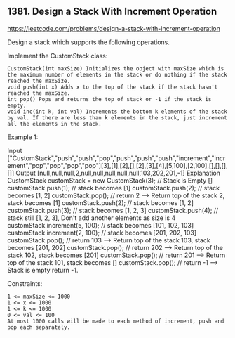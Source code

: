 ## 1381. Design a Stack With Increment Operation

https://leetcode.com/problems/design-a-stack-with-increment-operation

Design a stack which supports the following operations.

Implement the CustomStack class:

    CustomStack(int maxSize) Initializes the object with maxSize which is the maximum number of elements in the stack or do nothing if the stack reached the maxSize.
    void push(int x) Adds x to the top of the stack if the stack hasn't reached the maxSize.
    int pop() Pops and returns the top of stack or -1 if the stack is empty.
    void inc(int k, int val) Increments the bottom k elements of the stack by val. If there are less than k elements in the stack, just increment all the elements in the stack.

Example 1:

Input
["CustomStack","push","push","pop","push","push","push","increment","increment","pop","pop","pop","pop"][3],[1],[2],[],[2],[3],[4],[5,100],[2,100],[],[],[],[]]
Output
[null,null,null,2,null,null,null,null,null,103,202,201,-1]
Explanation
CustomStack customStack = new CustomStack(3); // Stack is Empty []
customStack.push(1); // stack becomes [1]
customStack.push(2); // stack becomes [1, 2]
customStack.pop(); // return 2 --> Return top of the stack 2, stack becomes [1]
customStack.push(2); // stack becomes [1, 2]
customStack.push(3); // stack becomes [1, 2, 3]
customStack.push(4); // stack still [1, 2, 3], Don't add another elements as size is 4
customStack.increment(5, 100); // stack becomes [101, 102, 103]
customStack.increment(2, 100); // stack becomes [201, 202, 103]
customStack.pop(); // return 103 --> Return top of the stack 103, stack becomes [201, 202]
customStack.pop(); // return 202 --> Return top of the stack 102, stack becomes [201]
customStack.pop(); // return 201 --> Return top of the stack 101, stack becomes []
customStack.pop(); // return -1 --> Stack is empty return -1.

Constraints:

    1 <= maxSize <= 1000
    1 <= x <= 1000
    1 <= k <= 1000
    0 <= val <= 100
    At most 1000 calls will be made to each method of increment, push and pop each separately.
